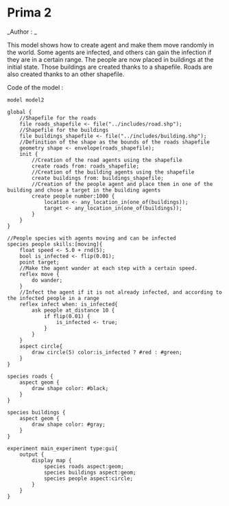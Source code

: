 [//]: # (keyword|concept_skill)
[//]: # (keyword|concept_shapefile)
# Prima 2


_Author : _

This model shows how to create agent and make them move randomly in the world. Some agents are infected, and others can gain the infection if they are in a certain range. The  people are now placed in buildings at the initial state. Those buildings are created thanks to a shapefile. Roads are also created thanks to an other shapefile.


Code of the model : 

```
model model2 
 
global {
	//Shapefile for the roads
	file roads_shapefile <- file("../includes/road.shp");
	//Shapefile for the buildings
	file buildings_shapefile <- file("../includes/building.shp");
	//Definition of the shape as the bounds of the roads shapefile
	geometry shape <- envelope(roads_shapefile);
	init {
		//Creation of the road agents using the shapefile
		create roads from: roads_shapefile;
		//Creation of the building agents using the shapefile
		create buildings from: buildings_shapefile;
		//Creation of the people agent and place them in one of the building and chose a target in the building agents
		create people number:1000 {
			location <- any_location_in(one_of(buildings));
			target <- any_location_in(one_of(buildings));
		}
	}
}

//People species with agents moving and can be infected
species people skills:[moving]{		
	float speed <- 5.0 + rnd(5);
	bool is_infected <- flip(0.01);
	point target;
	//Make the agent wander at each step with a certain speed.
	reflex move {
		do wander;
	}
	//Infect the agent if it is not already infected, and according to the infected people in a range
	reflex infect when: is_infected{
		ask people at_distance 10 {
			if flip(0.01) {
				is_infected <- true;
			}
		}
	}
	aspect circle{
		draw circle(5) color:is_infected ? #red : #green;
	}
}

species roads {
	aspect geom {
		draw shape color: #black;
	}
}

species buildings {
	aspect geom {
		draw shape color: #gray;
	}
}

experiment main_experiment type:gui{
	output {
		display map {
			species roads aspect:geom;
			species buildings aspect:geom;
			species people aspect:circle;			
		}
	}
}
```
